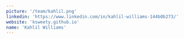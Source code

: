 ```yaml
---
picture: '/team/kahlil.png'
linkedin: 'https://www.linkedin.com/in/kahlil-williams-144b0b273/'
website: 'ksweety.github.io'
name: 'Kahlil Williams'
---
```


